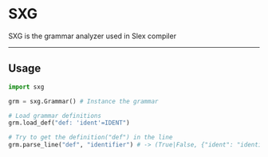 # SXG
SXG is the grammar analyzer used in Slex compiler

---
## Usage

```python
import sxg

grm = sxg.Grammar() # Instance the grammar

# Load grammar definitions
grm.load_def("def: 'ident'=IDENT")

# Try to get the definition("def") in the line
grm.parse_line("def", "identifier") # -> (True|False, {"ident": "identifier"})
```
